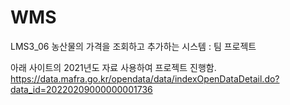 # WMS
LMS3_06 농산물의 가격을 조회하고 추가하는 시스템 : 팀 프로젝트

아래 사이트의 2021년도 자료 사용하여 프로젝트 진행함.
https://data.mafra.go.kr/opendata/data/indexOpenDataDetail.do?data_id=20220209000000001736
